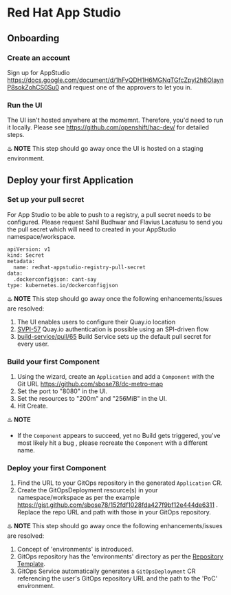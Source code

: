 # Red Hat App Studio 


## Onboarding

### Create an account

Sign up for AppStudio https://docs.google.com/document/d/1hFvQDH1H6MGNqTGfcZpyl2h8OIaynP8sokZohCS0Su0
and request one of the approvers to let you in.


### Run the UI

The UI isn't hosted anywhere at the momemnt. Therefore, you'd need to run it locally. 
Please see https://github.com/openshift/hac-dev/ for detailed steps.

:hotsprings:	**NOTE**
This step should go away once the UI is hosted on a staging environment.

## Deploy your first Application

### Set up your pull secret 

For App Studio to be able to push to a registry, a pull secret needs to be configured. 
Please request Sahil Budhwar and Flavius Lacatusu to send you the pull secret which will need to created in your 
AppStudio namespace/workspace.


```
apiVersion: v1
kind: Secret
metadata:
  name: redhat-appstudio-registry-pull-secret
data:
  .dockerconfigjson: cant-say
type: kubernetes.io/dockerconfigjson
```

:hotsprings:	**NOTE**
This step should go away once the following enhancements/issues are resolved:
1. The UI enables users to configure their Quay.io location
2. [SVPI-57]( https://issues.redhat.com/browse/SVPI-57) Quay.io authentication is possible using an SPI-driven flow 
3. [build-service/pull/65](https://github.com/redhat-appstudio/application-service/pull/65) Build Service sets up the default pull secret for every user.

### Build your first Component

1. Using the wizard, create an `Application` and add a `Component` with the Git URL https://github.com/sbose78/dc-metro-map
3. Set the port to "8080" in the UI.
4. Set the resources to "200m" and "256MiB" in the UI.
5. Hit Create. 

:hotsprings:	**NOTE**
* If the `Component` appears to succeed, yet no Build gets triggered, you've most likely hit a bug <Placeholder for the UI Bug>, please recreate the `Component` with a different name.  

### Deploy your first Component

1. Find the URL to your GitOps repository in the generated `Application` CR.
2. Create the GitOpsDeployment resource(s) in your namespace/workspace as per the example https://gist.github.com/sbose78/152fdf1028fda427f9bf12e444de6311 . Replace the repo URL and path with those in your GitOps repository.

:hotsprings: **NOTE**
This step should go away once the following enhancements/issues are resolved:
1. Concept of 'environments' is introduced.
2. GitOps repository has the 'environments' directory as per the [Repository Template](https://github.com/redhat-appstudio/gitops-repository-template).
3. GitOps Service automatically generates a `GitOpsDeployment` CR referencing the user's GitOps repository URL and the path to the 'PoC' environment.


